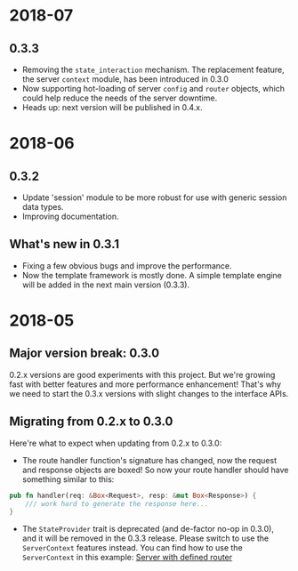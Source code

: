 # 2018-07
## 0.3.3
- Removing the `state_interaction` mechanism. The replacement feature, the server `context` module, has been introduced
in 0.3.0
- Now supporting hot-loading of server `config` and `router` objects, which could help reduce the needs of the server
downtime.
- Heads up: next version will be published in 0.4.x.

# 2018-06
## 0.3.2
- Update 'session' module to be more robust for use with generic session data types.
- Improving documentation.

## What's new in 0.3.1
- Fixing a few obvious bugs and improve the performance.
- Now the template framework is mostly done. A simple template engine will be added in the next main version (0.3.3).

# 2018-05
## Major version break: 0.3.0
0.2.x versions are good experiments with this project. But we're growing fast with better
features and more performance enhancement! That's why we need to start the 0.3.x versions
with slight changes to the interface APIs.

## Migrating from 0.2.x to 0.3.0
Here're what to expect when updating from 0.2.x to 0.3.0:

- The route handler function's signature has changed, now the request and response objects
are boxed! So now your route handler should have something similar to this:
```rust
pub fn handler(req: &Box<Request>, resp: &mut Box<Response>) {
    /// work hard to generate the response here...
}
```

- The `StateProvider` trait is deprecated (and de-factor no-op in 0.3.0), and it will be removed in
the 0.3.3 release. Please switch to use the `ServerContext` features instead. You can find how to
use the `ServerContext` in this example: [Server with defined router](https://github.com/Chopinsky/Rusty_Express/blob/master/examples/use_router.rs)